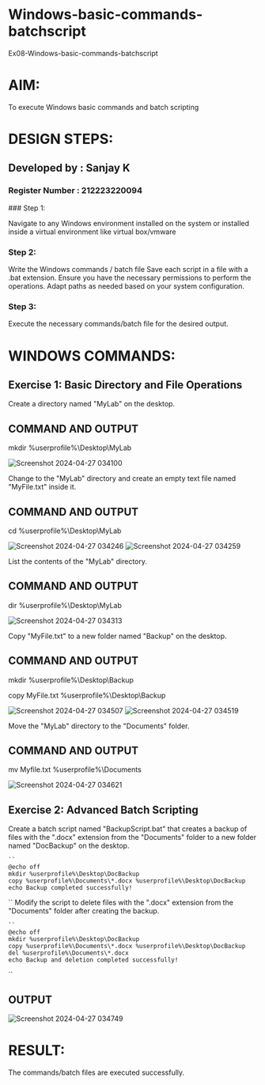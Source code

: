 # Windows-basic-commands-batchscript
Ex08-Windows-basic-commands-batchscript

# AIM:
To execute Windows basic commands and batch scripting

# DESIGN STEPS:
<h2>Developed by : Sanjay K </h2> 
<h3>Register Number : 212223220094</h3>
### Step 1:

Navigate to any Windows environment installed on the system or installed inside a virtual environment like virtual box/vmware 

### Step 2:

Write the Windows commands / batch file
Save each script in a file with a .bat extension.
Ensure you have the necessary permissions to perform the operations.
Adapt paths as needed based on your system configuration.
### Step 3:

Execute the necessary commands/batch file for the desired output. 




# WINDOWS COMMANDS:
## Exercise 1: Basic Directory and File Operations
Create a directory named "MyLab" on the desktop.


## COMMAND AND OUTPUT
mkdir %userprofile%\Desktop\MyLab

![Screenshot 2024-04-27 034100](https://github.com/anumitha2005/Windows-basic-commands-batchscript/assets/155522855/e30f6b69-f77f-42d7-a54b-04bca04e95c0)

Change to the "MyLab" directory and create an empty text file named "MyFile.txt" inside it.


## COMMAND AND OUTPUT
cd %userprofile%\Desktop\MyLab

![Screenshot 2024-04-27 034246](https://github.com/anumitha2005/Windows-basic-commands-batchscript/assets/155522855/f79cbd7b-f83a-4c4d-9339-6bae89645550)
![Screenshot 2024-04-27 034259](https://github.com/anumitha2005/Windows-basic-commands-batchscript/assets/155522855/936550fb-2570-42f2-8064-417044e31ba1)

List the contents of the "MyLab" directory.


## COMMAND AND OUTPUT
dir %userprofile%\Desktop\MyLab

![Screenshot 2024-04-27 034313](https://github.com/anumitha2005/Windows-basic-commands-batchscript/assets/155522855/cfeb1af8-2c29-4216-bd8f-1d51a001d4c4)

Copy "MyFile.txt" to a new folder named "Backup" on the desktop.

## COMMAND AND OUTPUT
mkdir %userprofile%\Desktop\Backup

copy MyFile.txt %userprofile%\Desktop\Backup

![Screenshot 2024-04-27 034507](https://github.com/anumitha2005/Windows-basic-commands-batchscript/assets/155522855/d6fcf539-94ea-49b6-8525-460073a6a526)
![Screenshot 2024-04-27 034519](https://github.com/anumitha2005/Windows-basic-commands-batchscript/assets/155522855/378f017c-d46b-46ba-94aa-d0c856777bb1)


Move the "MyLab" directory to the "Documents" folder.


## COMMAND AND OUTPUT
mv Myfile.txt %userprofile%\Documents

![Screenshot 2024-04-27 034621](https://github.com/anumitha2005/Windows-basic-commands-batchscript/assets/155522855/2679b968-1ed6-4016-8511-51b32671595c)


## Exercise 2: Advanced Batch Scripting
Create a batch script named "BackupScript.bat" that creates a backup of files with the ".docx" extension from the "Documents" folder to a new folder named "DocBackup" on the desktop.
```
``
@echo off
mkdir %userprofile%\Desktop\DocBackup
copy %userprofile%\Documents\*.docx %userprofile%\Desktop\DocBackup
echo Backup completed successfully!
```
``
Modify the script to delete files with the ".docx" extension from the "Documents" folder after creating the backup.
```
``
@echo off
mkdir %userprofile%\Desktop\DocBackup
copy %userprofile%\Documents\*.docx %userprofile%\Desktop\DocBackup
del %userprofile%\Documents\*.docx
echo Backup and deletion completed successfully!

```
``




## OUTPUT

![Screenshot 2024-04-27 034749](https://github.com/anumitha2005/Windows-basic-commands-batchscript/assets/155522855/b45ef9f5-90ea-4fb2-91ad-88e42bc4f17b)




# RESULT:
The commands/batch files are executed successfully.

